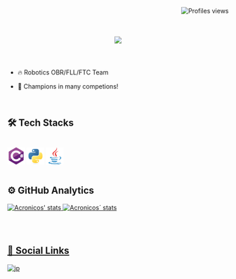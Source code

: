 <p align="right"> <img src="https://komarev.com/ghpvc/?username=Acronicoos&color=blue" alt="Profiles views" /> </p>
<h1 align="center">
  <a href="https://git.io/typing-svg">
    <img src="https://readme-typing-svg.herokuapp.com/?lines=Hi,+There!+👋;Nice+to+meet+you!💙&center=true&size=30">
  </a>
</h1>
<br>

- 🔥 Robotics OBR/FLL/FTC Team 

- 🔭 Champions in many competions!

<br>

## 🛠 Tech Stacks

<div style="display: inline_block"><br>
  <img align="center" alt="JP-Csharp" height="40" width="40" src="https://raw.githubusercontent.com/devicons/devicon/master/icons/csharp/csharp-original.svg">
  <img align="center" alt="JP-Python" height="40" width="40" src="https://raw.githubusercontent.com/devicons/devicon/master/icons/python/python-original.svg">
  <img align="center" alt="JP-Python" height="40" width="40" src="https://raw.githubusercontent.com/devicons/devicon/master/icons/java/java-original.svg">
</div>

 <br>
 
 ## ⚙️ GitHub Analytics
  <div align="left">
  <a href="https://github.com/Acronicoos">
  <img height="150em" src="https://github-readme-stats.vercel.app/api?username=Acronicoos&show_icons=true&theme=vision-friendly-dark" alt="Acronicos' stats"/>
  <img height="150em" src="https://github-readme-streak-stats.herokuapp.com/?user=Acronicoos&&theme=vision-friendly-dark" alt="Acronicos´ stats" />
    
    
 <br><br>
 ## 📲 Social Links   
   <div> 
<a href="https://instagram.com/acronicos.tech" target="blank"><img align="center" src="https://raw.githubusercontent.com/rahuldkjain/github-profile-readme-generator/master/src/images/icons/Social/instagram.svg" alt="jp" height="30" width="40" /></a>
 
    
<div>

